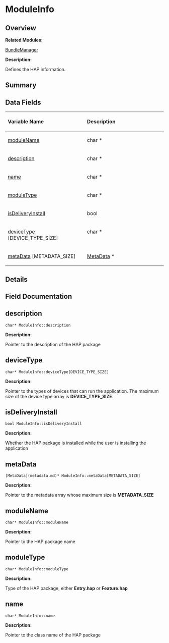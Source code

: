 # ModuleInfo<a name="EN-US_TOPIC_0000001054879540"></a>

## **Overview**<a name="section1969160110093531"></a>

**Related Modules:**

[BundleManager](bundlemanager.md)

**Description:**

Defines the HAP information. 

## **Summary**<a name="section1587448516093531"></a>

## Data Fields<a name="pub-attribs"></a>

<a name="table495810351093531"></a>
<table><thead align="left"><tr id="row1369833218093531"><th class="cellrowborder" valign="top" width="50%" id="mcps1.1.3.1.1"><p id="p621298909093531"><a name="p621298909093531"></a><a name="p621298909093531"></a>Variable Name</p>
</th>
<th class="cellrowborder" valign="top" width="50%" id="mcps1.1.3.1.2"><p id="p1394719063093531"><a name="p1394719063093531"></a><a name="p1394719063093531"></a>Description</p>
</th>
</tr>
</thead>
<tbody><tr id="row1463733266093531"><td class="cellrowborder" valign="top" width="50%" headers="mcps1.1.3.1.1 "><p id="p2090626801093531"><a name="p2090626801093531"></a><a name="p2090626801093531"></a><a href="moduleinfo.md#ae194862e3cf07df40e0d41b3aa9eb1c0">moduleName</a></p>
</td>
<td class="cellrowborder" valign="top" width="50%" headers="mcps1.1.3.1.2 "><p id="p832941727093531"><a name="p832941727093531"></a><a name="p832941727093531"></a>char * </p>
</td>
</tr>
<tr id="row1758359257093531"><td class="cellrowborder" valign="top" width="50%" headers="mcps1.1.3.1.1 "><p id="p1464051724093531"><a name="p1464051724093531"></a><a name="p1464051724093531"></a><a href="moduleinfo.md#af7211393306adaa07ad32c642539b7f6">description</a></p>
</td>
<td class="cellrowborder" valign="top" width="50%" headers="mcps1.1.3.1.2 "><p id="p277270426093531"><a name="p277270426093531"></a><a name="p277270426093531"></a>char * </p>
</td>
</tr>
<tr id="row321808345093531"><td class="cellrowborder" valign="top" width="50%" headers="mcps1.1.3.1.1 "><p id="p401049134093531"><a name="p401049134093531"></a><a name="p401049134093531"></a><a href="moduleinfo.md#adb9af8c6739aaf550e91119b146eb44e">name</a></p>
</td>
<td class="cellrowborder" valign="top" width="50%" headers="mcps1.1.3.1.2 "><p id="p874969909093531"><a name="p874969909093531"></a><a name="p874969909093531"></a>char * </p>
</td>
</tr>
<tr id="row1373482227093531"><td class="cellrowborder" valign="top" width="50%" headers="mcps1.1.3.1.1 "><p id="p326888256093531"><a name="p326888256093531"></a><a name="p326888256093531"></a><a href="moduleinfo.md#af8f4264764394fb20c75a18a1a816ac6">moduleType</a></p>
</td>
<td class="cellrowborder" valign="top" width="50%" headers="mcps1.1.3.1.2 "><p id="p855302876093531"><a name="p855302876093531"></a><a name="p855302876093531"></a>char * </p>
</td>
</tr>
<tr id="row988432845093531"><td class="cellrowborder" valign="top" width="50%" headers="mcps1.1.3.1.1 "><p id="p411966164093531"><a name="p411966164093531"></a><a name="p411966164093531"></a><a href="moduleinfo.md#a6e76e2eb535e0d92a9e49652486c35ec">isDeliveryInstall</a></p>
</td>
<td class="cellrowborder" valign="top" width="50%" headers="mcps1.1.3.1.2 "><p id="p649685388093531"><a name="p649685388093531"></a><a name="p649685388093531"></a>bool </p>
</td>
</tr>
<tr id="row707939899093531"><td class="cellrowborder" valign="top" width="50%" headers="mcps1.1.3.1.1 "><p id="p1160818772093531"><a name="p1160818772093531"></a><a name="p1160818772093531"></a><a href="moduleinfo.md#a7166c89b6815875afcafaca7cec21ae0">deviceType</a> [DEVICE_TYPE_SIZE]</p>
</td>
<td class="cellrowborder" valign="top" width="50%" headers="mcps1.1.3.1.2 "><p id="p1865079715093531"><a name="p1865079715093531"></a><a name="p1865079715093531"></a>char * </p>
</td>
</tr>
<tr id="row1703716018093531"><td class="cellrowborder" valign="top" width="50%" headers="mcps1.1.3.1.1 "><p id="p2035507019093531"><a name="p2035507019093531"></a><a name="p2035507019093531"></a><a href="moduleinfo.md#a6731b378fc6b34c7e94ab3c0d8d08e5b">metaData</a> [METADATA_SIZE]</p>
</td>
<td class="cellrowborder" valign="top" width="50%" headers="mcps1.1.3.1.2 "><p id="p1870159657093531"><a name="p1870159657093531"></a><a name="p1870159657093531"></a><a href="metadata.md">MetaData</a> * </p>
</td>
</tr>
</tbody>
</table>

## **Details**<a name="section802739757093531"></a>

## **Field Documentation**<a name="section734487900093531"></a>

## description<a name="af7211393306adaa07ad32c642539b7f6"></a>

```
char* ModuleInfo::description
```

 **Description:**

Pointer to the description of the HAP package 

## deviceType<a name="a7166c89b6815875afcafaca7cec21ae0"></a>

```
char* ModuleInfo::deviceType[DEVICE_TYPE_SIZE]
```

 **Description:**

Pointer to the types of devices that can run the application. The maximum size of the device type array is  **DEVICE\_TYPE\_SIZE**. 

## isDeliveryInstall<a name="a6e76e2eb535e0d92a9e49652486c35ec"></a>

```
bool ModuleInfo::isDeliveryInstall
```

 **Description:**

Whether the HAP package is installed while the user is installing the application 

## metaData<a name="a6731b378fc6b34c7e94ab3c0d8d08e5b"></a>

```
[MetaData](metadata.md)* ModuleInfo::metaData[METADATA_SIZE]
```

 **Description:**

Pointer to the metadata array whose maximum size is  **METADATA\_SIZE** 

## moduleName<a name="ae194862e3cf07df40e0d41b3aa9eb1c0"></a>

```
char* ModuleInfo::moduleName
```

 **Description:**

Pointer to the HAP package name 

## moduleType<a name="af8f4264764394fb20c75a18a1a816ac6"></a>

```
char* ModuleInfo::moduleType
```

 **Description:**

Type of the HAP package, either  **Entry.hap**  or  **Feature.hap** 

## name<a name="adb9af8c6739aaf550e91119b146eb44e"></a>

```
char* ModuleInfo::name
```

 **Description:**

Pointer to the class name of the HAP package 

